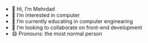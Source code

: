 - 👋 Hi, I’m Mehrdad
- 👀 I’m interested in computer
- 🌱 I’m currently educating in computer enginearing
- 💞️ I’m looking to collaborate on front-end development
- 😄 Pronouns: the most normal person

<!---
Mehrdad2005/Mehrdad2005 is a ✨ special ✨ repository because its `README.md` (this file) appears on your GitHub profile.
You can click the Preview link to take a look at your changes.
--->
